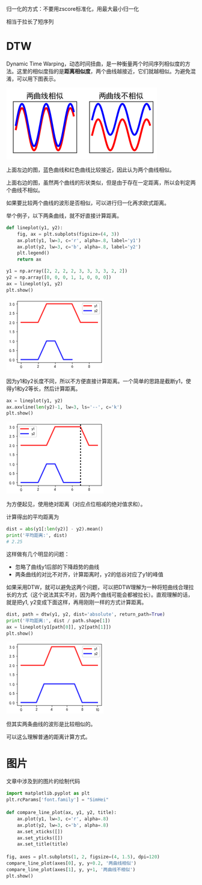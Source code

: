 归一化的方式：不要用zscore标准化，用最大最小归一化

相当于拉长了短序列

# DTW

Dynamic Time Warping，动态时间扭曲，是一种衡量两个时间序列相似度的方法。这里的相似度指的是**距离相似度**，两个曲线越接近，它们就越相似。为避免混淆，可以用下图表示。

![dtw1](img/dtw1.png)

上面左边的图，蓝色曲线和红色曲线比较接近，因此认为两个曲线相似。

上面右边的图，虽然两个曲线的形状类似，但是由于存在一定距离，所以会判定两个曲线不相似。

如果要比较两个曲线的波形是否相似，可以进行归一化再求欧式距离。



举个例子，以下两条曲线，就不好直接计算距离。

```python
def lineplot(y1, y2):
    fig, ax = plt.subplots(figsize=(4, 3))
    ax.plot(y1, lw=3, c='r', alpha=.8, label='y1')
    ax.plot(y2, lw=3, c='b', alpha=.8, label='y2')
    plt.legend()
    return ax
```

```python
y1 = np.array([2, 2, 2, 2, 3, 3, 3, 3, 2, 2])
y2 = np.array([0, 0, 0, 1, 1, 0, 0, 0])
ax = lineplot(y1, y2)
plt.show()
```

![dtw2](img/dtw2.png)

因为y1和y2长度不同，所以不方便直接计算距离。一个简单的思路是截断y1，使得y1和y2等长，然后计算距离。

```python
ax = lineplot(y1, y2)
ax.axvline(len(y2)-1, lw=3, ls='--', c='k')
plt.show()
```

![dtw3](img/dtw3.png)

为方便起见，使用绝对距离（对应点位相减的绝对值求和）。

计算得出的平均距离为

```python
dist = abs(y1[:len(y2)] - y2).mean()
print('平均距离:', dist)
# 2.25
```

这样做有几个明显的问题：

- 忽略了曲线y1后部的下降趋势的曲线
- 两条曲线的对比不对齐，计算距离时，y2的低谷对应了y1的峰值

如果采用DTW，就可以避免这两个问题，可以把DTW理解为一种将短曲线合理拉长的方式（这个说法其实不对，因为两个曲线可能会都被拉长）。直观理解的话，就是把y1, y2变成下面这样，再用刚刚一样的方式计算距离。



```python
dist, path = dtw(y1, y2, dist='absolute', return_path=True)
print('平均距离:', dist / path.shape[1])
ax = lineplot(y1[path[0]], y2[path[1]])
plt.show()
```

![dtw4](img/dtw4.png)



但其实两条曲线的波形是比较相似的。

可以这么理解普通的距离计算方式。



# 图片

文章中涉及到的图片的绘制代码

```python
import matplotlib.pyplot as plt
plt.rcParams['font.family'] = "SimHei" 

def compare_line_plot(ax, y1, y2, title):
    ax.plot(y1, lw=3, c='r', alpha=.8)
    ax.plot(y2, lw=3, c='b', alpha=.8)
    ax.set_xticks([])
    ax.set_yticks([])
    ax.set_title(title)
    
fig, axes = plt.subplots(1, 2, figsize=(4, 1.5), dpi=120)
compare_line_plot(axes[0], y, y+0.2, '两曲线相似')
compare_line_plot(axes[1], y, y+1, '两曲线不相似')
plt.show()
```

